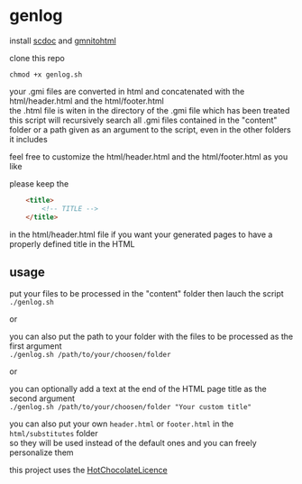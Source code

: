 # genlog

install [scdoc](https://git.sr.ht/~sircmpwn/scdoc) and [gmnitohtml](https://git.sr.ht/~adnano/gmnitohtml)

clone this repo

``` chmod +x genlog.sh ```

your .gmi files are converted in html and concatenated with the html/header.html and the html/footer.html  
the .html file is witen in the directory of the .gmi file which has been treated  
this script will recursively search all .gmi files contained in the "content" folder or a path given as an argument to the script, even in the other folders it includes

feel free to customize the html/header.html and the html/footer.html as you like

please keep the

```HTML
    <title>
        <!-- TITLE -->
    </title>
```

in the html/header.html file if you want your generated pages to have a properly defined title in the HTML

## usage

put your files to be processed in the "content" folder then lauch the script  
``` ./genlog.sh ```

or

you can also put the path to your folder with the files to be processed as the first argument  
``` ./genlog.sh /path/to/your/choosen/folder ```

or

you can optionally add a text at the end of the HTML page title as the second argument  
```./genlog.sh /path/to/your/choosen/folder "Your custom title"```

you can also put your own `header.html` or `footer.html` in the `html/substitutes` folder  
so they will be used instead of the default ones and you can freely personalize them

this project uses the [HotChocolateLicence](https://codeberg.org/OniriCorpe/HotChocolateLicence)
